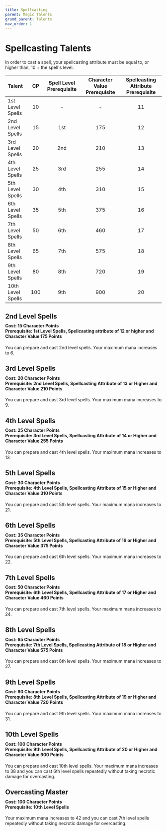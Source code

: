 ```yaml
---
title: Spellcasting
parent: Magic Talents
grand_parent: Talents
nav_order: 1
---
```


# Spellcasting Talents

In order to cast a spell, your spellcasting attribute must be equal to, or higher than, 10 + the spell's level.

| Talent | CP | Spell Level Prerequisite | Character Value Prerequisite | Spellcasting Attribute Prerequisite |
|:-------|:--:|:------------------------:|:----------------------------:|:-----------------------------------:|
| 1st Level Spells  | 10  | -   | -   | 11 |
| 2nd Level Spells  | 15  | 1st | 175 | 12 |
| 3rd Level Spells  | 20  | 2nd | 210 | 13 |
| 4th Level Spells  | 25  | 3rd | 255 | 14 |
| 5th Level Spells  | 30  | 4th | 310 | 15 |
| 6th Level Spells  | 35  | 5th | 375 | 16 |
| 7th Level Spells  | 50  | 6th | 460 | 17 |
| 8th Level Spells  | 65  | 7th | 575 | 18 |
| 9th Level Spells  | 80  | 8th | 720 | 19 |
| 10th Level Spells | 100 | 9th | 900 | 20 |

## 2nd Level Spells

<div style="margin-top:-10px;"></div>

#### **Cost:** 15 Character Points<br>**Prerequisite:** 1st Level Spells, Spellcasting attribute of 12 or higher and Character Value 175 Points
You can prepare and cast 2nd level spells. Your maximum mana increases to 6.

## 3rd Level Spells

<div style="margin-top:-10px;"></div>

#### **Cost:** 20 Character Points<br>**Prerequisite:** 2nd Level Spells, Spellcasting Attribute of 13 or Higher and Character Value 210 Points
You can prepare and cast 3rd level spells. Your maximum mana increases to 9.

## 4th Level Spells

<div style="margin-top:-10px;"></div>

#### **Cost:** 25 Character Points<br>**Prerequisite:** 3rd Level Spells, Spellcasting Attribute of 14 or Higher and Character Value 255 Points
You can prepare and cast 4th level spells. Your maximum mana increases to 13.

## 5th Level Spells

<div style="margin-top:-10px;"></div>

#### **Cost:** 30 Character Points<br>**Prerequisite:** 4th Level Spells, Spellcasting Attribute of 15 or Higher and Character Value 310 Points
You can prepare and cast 5th level spells. Your maximum mana increases to 21.

## 6th Level Spells

<div style="margin-top:-10px;"></div>

#### **Cost:** 35 Character Points<br>**Prerequisite:** 5th Level Spells, Spellcasting Attribute of 16 or Higher and Character Value 375 Points
You can prepare and cast 6th level spells. Your maximum mana increases to 22.

## 7th Level Spells

<div style="margin-top:-10px;"></div>

#### **Cost:** 50 Character Points<br>**Prerequisite:** 6th Level Spells, Spellcasting Attribute of 17 or Higher and Character Value 460 Points
You can prepare and cast 7th level spells. Your maximum mana increases to 24.

## 8th Level Spells

<div style="margin-top:-10px;"></div>

#### **Cost:** 65 Character Points<br>**Prerequisite:** 7th Level Spells, Spellcasting Attribute of 18 or Higher and Character Value 575 Points
You can prepare and cast 8th level spells. Your maximum mana increases to 27.

## 9th Level Spells

<div style="margin-top:-10px;"></div>

#### **Cost:** 80 Character Points<br>**Prerequisite:** 8th Level Spells, Spellcasting Attribute of 19 or Higher and Character Value 720 Points
You can prepare and cast 9th level spells. Your maximum mana increases to 31.

## 10th Level Spells

<div style="margin-top:-10px;"></div>

#### **Cost:** 100 Character Points<br>**Prerequisite:** 9th Level Spells, Spellcasting Attribute of 20 or Higher and Character Value 900 Points
You can prepare and cast 10th level spells. Your maximum mana increases to 38 and you can cast 6th level spells repeatedly without taking necrotic damage for overcasting.

## Overcasting Master

<div style="margin-top:-10px;"></div>

#### **Cost:** 100 Character Points<br>**Prerequisite:** 10th Level Spells
Your maximum mana increases to 42 and you can cast 7th level spells repeatedly without taking necrotic damage for overcasting.
